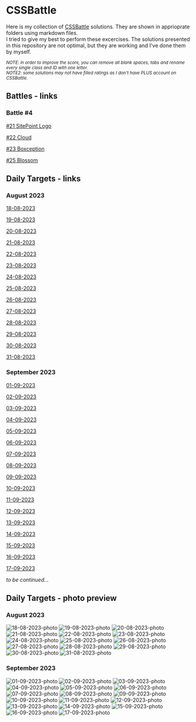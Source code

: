 # CSSBattle
Here is my collection of [CSSBattle](https://cssbattle.dev/) solutions. They are shown in apprioprate folders using markdown files.
<br>
I tried to give my best to perform these excercises. The solutions presented in this repository are not optimal, but they are working and I've done them by myself.


<sub>_NOTE: in order to improve the score, you can remove all blank spaces, tabs and rename every single class and ID with one letter._</sub>
<br>
<sub>_NOTE2: some solutions may not have filled ratings as I don't have PLUS account on CSSBattle._</sub>
 
## Battles - links

### Battle #4

[#21 SitePoint Logo](https://cssbattle.dev/play/21)

[#22 Cloud](https://cssbattle.dev/play/22)

[#23 Boxception](https://cssbattle.dev/play/23)

[#25 Blossom](https://cssbattle.dev/play/25)

## Daily Targets - links

### August 2023
[18-08-2023](https://cssbattle.dev/play/Q3bvkfyJgIHTqYWlLzXQ)

[19-08-2023](https://cssbattle.dev/play/1fzXRMzf7cHAFqUIG2aC)

[20-08-2023](https://cssbattle.dev/play/TyrqA6LBgesQVJZog5fI)

[21-08-2023](https://cssbattle.dev/play/1CBnRp8yysk1kffJXD56)

[22-08-2023](https://cssbattle.dev/play/QciIKAqMigBBHqLnUy6p)

[23-08-2023](https://cssbattle.dev/play/3qe4gWPsOAsmMPhXtlXP)

[24-08-2023](https://cssbattle.dev/play/4ggcUyxNQuX7vghuikSu)

[25-08-2023](https://cssbattle.dev/play/eyHiEBFn09QItfM8hCXm)

[26-08-2023](https://cssbattle.dev/play/KCiU4kXaC4xknFRUd7N3)

[27-08-2023](https://cssbattle.dev/play/l7E8quKnJJlnx4vLsdl2)

[28-08-2023](https://cssbattle.dev/play/Fq0UqEVtIk68D4Nb82bc)

[29-08-2023](https://cssbattle.dev/play/rkf3OoYv0sIG73XnGjNb)

[30-08-2023](https://cssbattle.dev/play/xuj4VWLvZWrmL40oV5Uu)

[31-08-2023](https://cssbattle.dev/play/rghvs0HJU07zmlIENJr4)

### September 2023

[01-09-2023](https://cssbattle.dev/play/ievuaTR69rtFGRJjeqZn)

[02-09-2023](https://cssbattle.dev/play/eg4M4tnoJCWcAEhEBP8x)

[03-09-2023](https://cssbattle.dev/play/hdSQpbCiq57pJgkhBa7c)

[04-09-2023](https://cssbattle.dev/play/eOEg01X9rCpMQnXpIIXs)

[05-09-2023](https://cssbattle.dev/play/AXGhRdSBRbFCfpYCstpM)

[06-09-2023](https://cssbattle.dev/play/tjqT6GqcgdL7fWFqYnqK)

[07-09-2023](https://cssbattle.dev/play/VAKgNC1jyPfutbnApSg4)

[08-09-2023](https://cssbattle.dev/play/fvELCOWUKXuKyHSsnZZk)

[09-09-2023](https://cssbattle.dev/play/G4otTDLJBbYCrKVVtr6q)

[10-09-2023](https://cssbattle.dev/play/Xt3tUGrdPbbhpYBBYQPZ)

[11-09-2023](https://cssbattle.dev/play/UidFZ3Ir3BBfqdSdxbLA)

[12-09-2023](https://cssbattle.dev/play/97lYDZ08hstqexDs9HeT)

[13-09-2023](https://cssbattle.dev/play/gK8G0EfMHBHjUEe8qHfr)

[14-09-2023](https://cssbattle.dev/play/aQ8SxNueIjKJHGHOHhIU)

[15-09-2023](https://cssbattle.dev/play/o9x5ARQpbrFhiCAzsDK6)

[16-09-2023](https://cssbattle.dev/play/x3AMz335HuaGovK9Tg8i)

[17-09-2023](https://cssbattle.dev/play/A8ByjRBQp6gHChFurPm6)


_to be continued..._

## Daily Targets - photo preview
### August 2023
![18-08-2023-photo](/daily-targets/08-2023/18-08-2023/18-08-2023-photo.png) 
![19-08-2023-photo](/daily-targets/08-2023/19-08-2023/19-08-2023-photo.png) 
![20-08-2023-photo](/daily-targets/08-2023/20-08-2023/20-08-2023-photo.png) 
![21-08-2023-photo](/daily-targets/08-2023/21-08-2023/21-08-2023-photo.png) 
![22-08-2023-photo](/daily-targets/08-2023/22-08-2023/22-08-2023-photo.png) 
![23-08-2023-photo](/daily-targets/08-2023/23-08-2023/23-08-2023-photo.png) 
![24-08-2023-photo](/daily-targets/08-2023/24-08-2023/24-08-2023-photo.png) 
![25-08-2023-photo](/daily-targets/08-2023/25-08-2023/25-08-2023-photo.png) 
![26-08-2023-photo](/daily-targets/08-2023/26-08-2023/26-08-2023-photo.png) 
![27-08-2023-photo](/daily-targets/08-2023/27-08-2023/27-08-2023-photo.png) 
![28-08-2023-photo](/daily-targets/08-2023/28-08-2023/28-08-2023-photo.png) 
![29-08-2023-photo](/daily-targets/08-2023/29-08-2023/29-08-2023-photo.png) 
![30-08-2023-photo](/daily-targets/08-2023/30-08-2023/30-08-2023-photo.png) 
![31-08-2023-photo](/daily-targets/08-2023/31-08-2023/31-08-2023-photo.png)
### September 2023
![01-09-2023-photo](/daily-targets/09-2023/01-09-2023/01-09-2023-photo.png)
![02-09-2023-photo](/daily-targets/09-2023/02-09-2023/02-09-2023-photo.png)
![03-09-2023-photo](/daily-targets/09-2023/03-09-2023/03-09-2023-photo.png)
![04-09-2023-photo](/daily-targets/09-2023/04-09-2023/04-09-2023-photo.png)
![05-09-2023-photo](/daily-targets/09-2023/05-09-2023/05-09-2023-photo.png)
![06-09-2023-photo](/daily-targets/09-2023/06-09-2023/06-09-2023-photo.png)
![07-09-2023-photo](/daily-targets/09-2023/07-09-2023/07-09-2023-photo.png)
![08-09-2023-photo](/daily-targets/09-2023/08-09-2023/08-09-2023-photo.png)
![09-09-2023-photo](/daily-targets/09-2023/09-09-2023/09-09-2023-photo.png)
![10-09-2023-photo](/daily-targets/09-2023/10-09-2023/10-09-2023-photo.png)
![11-09-2023-photo](/daily-targets/09-2023/11-09-2023/11-09-2023-photo.png)
![12-09-2023-photo](/daily-targets/09-2023/12-09-2023/12-09-2023-photo.png)
![13-09-2023-photo](/daily-targets/09-2023/13-09-2023/13-09-2023-photo.png)
![14-09-2023-photo](/daily-targets/09-2023/14-09-2023/14-09-2023-photo.png)
![15-09-2023-photo](/daily-targets/09-2023/15-09-2023/15-09-2023-photo.png)
![16-09-2023-photo](/daily-targets/09-2023/16-09-2023/16-09-2023-photo.png)
![17-09-2023-photo](/daily-targets/09-2023/17-09-2023/17-09-2023-photo.png)
